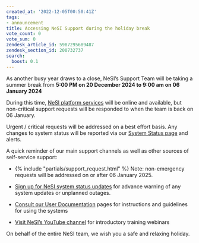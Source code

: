 ```yaml
---
created_at: '2022-12-05T00:50:41Z'
tags:
- announcement
title: Accessing NeSI Support during the holiday break
vote_count: 0
vote_sum: 0
zendesk_article_id: 5987295689487
zendesk_section_id: 200732737
search:
  boost: 0.1
---
```



As another busy year draws to a close, NeSI’s Support Team will be
taking a summer break from **5:00 PM on 20 December 2024 to 9:00 am on
06 January 2024**

During this time, [NeSI platform services](https://status.nesi.org.nz/)
will be online and available, but non-critical support requests will be
responded to when the team is back on 06 January.

Urgent / critical requests will be addressed on a best effort basis. Any
changes to system status will be reported via our [System Status
page](https://status.nesi.org.nz/ "https://status.nesi.org.nz/") and
alerts.

A quick reminder of our main support channels as well as other sources
of self-service support:

- {% include "partials/support_request.html" %}
    Note: non-emergency requests will be addressed on or after 06 January 2025.

- [Sign up for NeSI system status
    updates](../../Getting_Started/Getting_Help/System_status.md) for
    advance warning of any system updates or unplanned outages.

- [Consult our User
    Documentation](https://www.docs.nesi.org.nz) pages
    for instructions and guidelines for using the systems

- [Visit NeSI’s YouTube
    channel](https://www.youtube.com/playlist?list=PLvbRzoDQPkuGMWazx5LPA6y8Ji6tyl0Sp "https://www.youtube.com/playlist?list=PLvbRzoDQPkuGMWazx5LPA6y8Ji6tyl0Sp") for
    introductory training webinars

On behalf of the entire NeSI team, we wish you a safe and relaxing
holiday.
